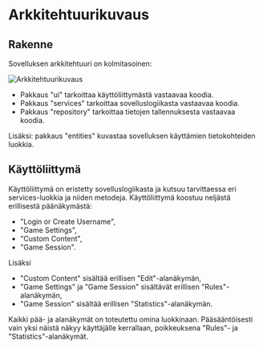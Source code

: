 # Arkkitehtuurikuvaus

## Rakenne

Sovelluksen arkkitehtuuri on kolmitasoinen:

![Arkkitehtuurikuvaus](arkkitehtuurikuvaus.png)

- Pakkaus "ui" tarkoittaa käyttöliittymästä vastaavaa koodia.
- Pakkaus "services" tarkoittaa sovelluslogiikasta vastaavaa koodia.
- Pakkaus "repository" tarkoittaa tietojen tallennuksesta vastaavaa koodia.

Lisäksi: pakkaus "entities" kuvastaa sovelluksen käyttämien tietokohteiden luokkia.

## Käyttöliittymä

Käyttöliittymä on eristetty sovelluslogiikasta ja kutsuu tarvittaessa eri services-luokkia ja niiden metodeja. Käyttöliittymä koostuu neljästä erillisestä päänäkymästä:

- "Login or Create Username",
- "Game Settings",
- "Custom Content",
- "Game Session".

Lisäksi

- "Custom Content" sisältää erillisen "Edit"-alanäkymän,
- "Game Settings" ja "Game Session" sisältävät erillisen "Rules"-alanäkymän,
- "Game Session" sisältää erillisen "Statistics"-alanäkymän.

Kaikki pää- ja alanäkymät on toteutettu omina luokkinaan. Pääsääntöisesti vain yksi näistä näkyy käyttäjälle kerrallaan, poikkeuksena "Rules"- ja "Statistics"-alanäkymät.
